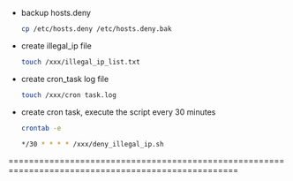 - backup hosts.deny
  ```bash
  cp /etc/hosts.deny /etc/hosts.deny.bak
  ```
  
- create illegal_ip file
  ```bash
  touch /xxx/illegal_ip_list.txt
  ```
  
- create cron_task log file
  ```bash
  touch /xxx/cron task.log
  ```
  
- create cron task, execute the script every 30 minutes
  ```bash
  crontab -e

  */30 * * * * /xxx/deny_illegal_ip.sh
  ```

===================================================================================================


